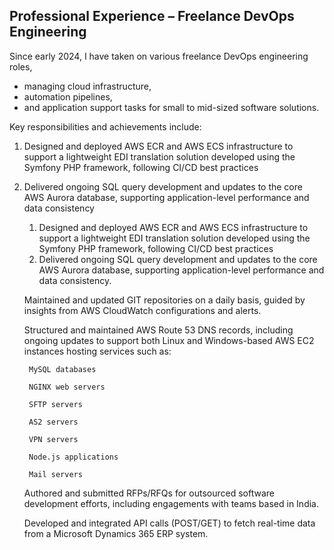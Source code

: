 ## Professional Experience – Freelance DevOps Engineering

Since early 2024, I have taken on various freelance DevOps engineering roles,
- managing cloud infrastructure,
- automation pipelines,
- and application support tasks for small to mid-sized software solutions.

Key responsibilities and achievements include:

1. Designed and deployed AWS ECR and AWS ECS infrastructure to support a lightweight EDI translation solution developed using the Symfony PHP framework, following CI/CD best practices
2. Delivered ongoing SQL query development and updates to the core AWS Aurora database, supporting application-level performance and data consistency

    1. Designed and deployed AWS ECR and AWS ECS infrastructure to support a lightweight EDI translation solution developed using the Symfony PHP framework, following CI/CD best practices
    2. Delivered ongoing SQL query development and updates to the core AWS Aurora database, supporting application-level performance and data consistency.

    Maintained and updated GIT repositories on a daily basis, guided by insights from AWS CloudWatch configurations and alerts.

    Structured and maintained AWS Route 53 DNS records, including ongoing updates to support both Linux and Windows-based AWS EC2 instances hosting services such as:

        MySQL databases

        NGINX web servers

        SFTP servers

        AS2 servers

        VPN servers

        Node.js applications

        Mail servers

    Authored and submitted RFPs/RFQs for outsourced software development efforts, including engagements with teams based in India.

    Developed and integrated API calls (POST/GET) to fetch real-time data from a Microsoft Dynamics 365 ERP system.
